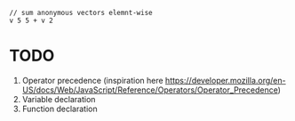 ```
// sum anonymous vectors elemnt-wise
v 5 5 + v 2

```

# TODO

1. Operator precedence (inspiration here https://developer.mozilla.org/en-US/docs/Web/JavaScript/Reference/Operators/Operator_Precedence)
2. Variable declaration
3. Function declaration